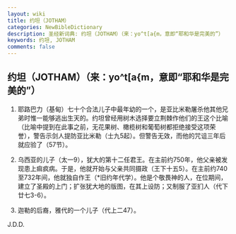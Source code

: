 ```yaml
---
layout: wiki
title: 约坦（JOTHAM）
categories: NewBibleDictionary
description: 圣经新词典: 约坦（JOTHAM）（来：yo^t[a{m，意即“耶和华是完美的”）
keywords: 约坦, JOTHAM
comments: false
---
```


## 约坦（JOTHAM）（来：yo^t[a{m，意即“耶和华是完美的”）

1. 耶路巴力（基甸）七十个合法儿子中最年幼的一个，是亚比米勒屠杀他其他兄弟时惟一能够逃出生天的。约坦曾经用树木选择要立荆棘作他们的王这个比喻（比喻中提到在此事之前，无花果树、橄榄树和葡萄树都拒绝接受这项荣誉），警告示剑人提防亚比米勒（士九5起）。但警告无效，而他的咒诅三年后就应验了（57节）。

2. 乌西亚的儿子（太一9），犹大的第十二任君王。在主前约750年，他父亲被发现患上痲疯病。于是，他就开始与父亲共同摄政（王下十五5）。在主前约740至732年间，他就独自作王（*旧约年代学）。他是个敬畏神的人，在位期间，建立了圣殿的上门；扩张犹大地的版图，在其上设防；又制服了亚扪人（代下廿七3-6）。

3. 迦勒的后裔，雅代的一个儿子（代上二47）。

J.D.D.








